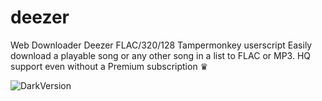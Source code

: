 # deezer
Web Downloader Deezer FLAC/320/128  Tampermonkey userscript Easily download a playable song or any other song in a list to FLAC or MP3. HQ support even without a Premium subscription ♛

![DarkVersion](https://i.imgur.com/uSLTUii.png)
